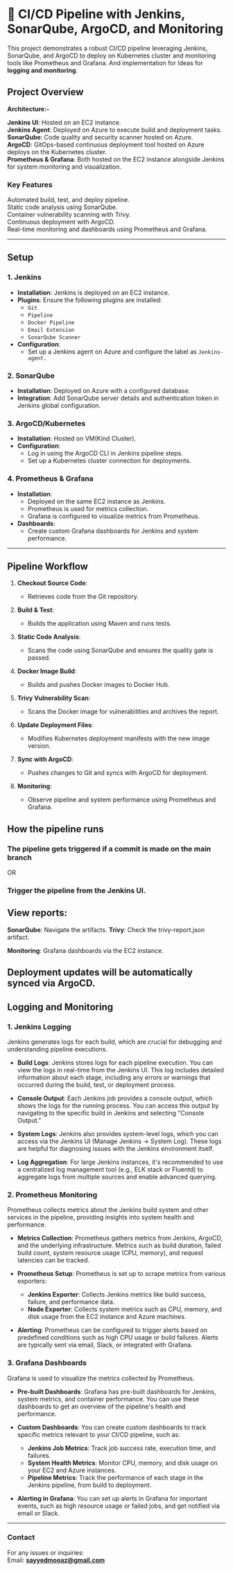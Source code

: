 # **🚀 CI/CD Pipeline with Jenkins, SonarQube, ArgoCD, and Monitoring**<br>
This project demonstrates a robust CI/CD pipeline leveraging Jenkins, SonarQube, and ArgoCD to deploy on Kubernetes cluster and monitoring tools like Prometheus and Grafana. And implementation for Ideas for **logging and monitoring**.

## **Project Overview**

**Architecture:-**

**Jenkins UI**: Hosted on an EC2 instance.<br>
****Jenkins** Agent**: Deployed on Azure to execute build and deployment tasks.<br>
**SonarQube**: Code quality and security scanner hosted on Azure.<br>
**ArgoCD**: GitOps-based continuous deployment tool hosted on Azure deploys on the Kubernetes cluster.<br>
**Prometheus & Grafana**: Both hosted on the EC2 instance alongside Jenkins for system monitoring and visualization.<be>


### **Key Features**
Automated build, test, and deploy pipeline.<br>
Static code analysis using SonarQube.<br>
Container vulnerability scanning with Trivy.<br>
Continuous deployment with ArgoCD.<br>
Real-time monitoring and dashboards using Prometheus and Grafana.<br>

---

## Setup 

### 1. **Jenkins**
- **Installation**: Jenkins is deployed on an EC2 instance.
- **Plugins**: Ensure the following plugins are installed:
  - `Git`
  - `Pipeline`
  - `Docker Pipeline`
  - `Email Extension`
  - `SonarQube Scanner`
- **Configuration**:
  - Set up a Jenkins agent on Azure and configure the label as `Jenkins-agent.`

### 2. **SonarQube**
- **Installation**: Deployed on Azure with a configured database.
- **Integration**: Add SonarQube server details and authentication token in Jenkins global configuration.

### 3. **ArgoCD/Kubernetes**
- **Installation**: Hosted on VM(Kind Cluster).
- **Configuration**:
  - Log in using the ArgoCD CLI in Jenkins pipeline steps.
  - Set up a Kubernetes cluster connection for deployments.

### 4. **Prometheus & Grafana**
- **Installation**:
  - Deployed on the same EC2 instance as Jenkins.
  - Prometheus is used for metrics collection.
  - Grafana is configured to visualize metrics from Prometheus.
- **Dashboards**:
  - Create custom Grafana dashboards for Jenkins and system performance.

---
## Pipeline Workflow

1. **Checkout Source Code**:
   - Retrieves code from the Git repository.

2. **Build & Test**:
   - Builds the application using Maven and runs tests.

3. **Static Code Analysis**:
   - Scans the code using SonarQube and ensures the quality gate is passed.

4. **Docker Image Build**:
   - Builds and pushes Docker images to Docker Hub.

5. **Trivy Vulnerability Scan**:
   - Scans the Docker image for vulnerabilities and archives the report.

6. **Update Deployment Files**:
   - Modifies Kubernetes deployment manifests with the new image version.

7. **Sync with ArgoCD**:
   - Pushes changes to Git and syncs with ArgoCD for deployment.

8. **Monitoring**:
   - Observe pipeline and system performance using Prometheus and Grafana.


## How the pipeline runs
### The pipeline gets triggered if a commit is made on the main branch
OR
### Trigger the pipeline from the Jenkins UI.

## **View reports:**

**SonarQube**: Navigate the artifacts.
**Trivy**: Check the trivy-report.json artifact.

**Monitoring**:  Grafana dashboards via the EC2 instance.


## **Deployment updates will be automatically synced via ArgoCD.**

## Logging and Monitoring

### 1. **Jenkins Logging**

Jenkins generates logs for each build, which are crucial for debugging and understanding pipeline executions.

- **Build Logs**: Jenkins stores logs for each pipeline execution. You can view the logs in real-time from the Jenkins UI. This log includes detailed information about each stage, including any errors or warnings that occurred during the build, test, or deployment process.
  
- **Console Output**: Each Jenkins job provides a console output, which shows the logs for the running process. You can access this output by navigating to the specific build in Jenkins and selecting "Console Output."

- **System Logs**: Jenkins also provides system-level logs, which you can access via the Jenkins UI (Manage Jenkins → System Log). These logs are helpful for diagnosing issues with the Jenkins environment itself.

- **Log Aggregation**: For large Jenkins instances, it's recommended to use a centralized log management tool (e.g., ELK stack or Fluentd) to aggregate logs from multiple sources and enable advanced querying.

### 2. **Prometheus Monitoring**

Prometheus collects metrics about the Jenkins build system and other services in the pipeline, providing insights into system health and performance.

- **Metrics Collection**: Prometheus gathers metrics from Jenkins, ArgoCD, and the underlying infrastructure. Metrics such as build duration, failed build count, system resource usage (CPU, memory), and request latencies can be tracked.
  
- **Prometheus Setup**: Prometheus is set up to scrape metrics from various exporters:
  - **Jenkins Exporter**: Collects Jenkins metrics like build success, failure, and performance data.
  - **Node Exporter**: Collects system metrics such as CPU, memory, and disk usage from the EC2 instance and Azure machines.

- **Alerting**: Prometheus can be configured to trigger alerts based on predefined conditions such as high CPU usage or build failures. Alerts are typically sent via email, Slack, or integrated with Grafana.

### 3. **Grafana Dashboards**

Grafana is used to visualize the metrics collected by Prometheus.

- **Pre-built Dashboards**: Grafana has pre-built dashboards for Jenkins, system metrics, and container performance. You can use these dashboards to get an overview of the pipeline's health and performance.
  
- **Custom Dashboards**: You can create custom dashboards to track specific metrics relevant to your CI/CD pipeline, such as:
  - **Jenkins Job Metrics**: Track job success rate, execution time, and failures.
  - **System Health Metrics**: Monitor CPU, memory, and disk usage on your EC2 and Azure instances.
  - **Pipeline Metrics**: Track the performance of each stage in the Jenkins pipeline, from build to deployment.

- **Alerting in Grafana**: You can set up alerts in Grafana for important events, such as high resource usage or failed jobs, and get notified via email or Slack.

---

### **Contact**
For any issues or inquiries: <br>
Email: **sayyedmooaz@gmail.com**
